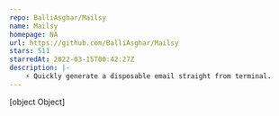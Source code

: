 ```yaml
---
repo: BalliAsghar/Mailsy
name: Mailsy
homepage: NA
url: https://github.com/BalliAsghar/Mailsy
stars: 511
starredAt: 2022-03-15T00:42:27Z
description: |-
    ⚡️ Quickly generate a disposable email straight from terminal.
---
```


[object Object]

